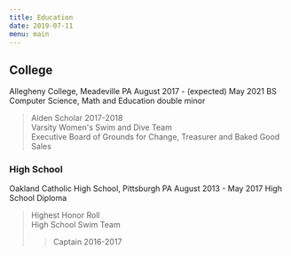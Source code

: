 ```yaml
---
title: Education
date: 2019-07-11
menu: main
---
```

>

## College

Allegheny College, Meadeville PA
August 2017 - (expected) May 2021
BS Computer Science, Math and Education double minor
> Alden Scholar 2017-2018 <br>
> Varsity Women's Swim and Dive Team <br>
> Executive Board of Grounds for Change, Treasurer and Baked Good Sales

### High School

Oakland Catholic High School, Pittsburgh PA
August 2013 - May 2017
High School Diploma
> Highest Honor Roll<br>
> High School Swim Team<br>
>> Captain 2016-2017

